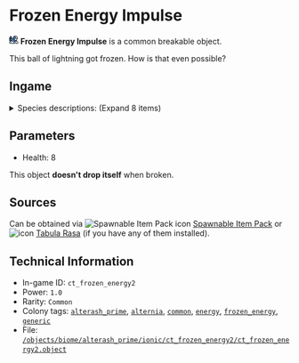 # Frozen Energy Impulse

<img src="https://raw.githubusercontent.com/Ceterai/Enternia/main/objects/biome/alterash_prime/ionic/ct_frozen_energy2/icon.png" alt="Frozen Energy Impulse icon" loading="lazy" height="16px" width="auto" /> **Frozen Energy Impulse** is a common breakable object.

This ball of lightning got frozen. How is that even possible?

## Ingame

<details markdown="1"><summary>Species descriptions: (Expand 8 items)</summary>

- Alta: A frozen plasma charge. A lot of these can form in cold ionic environments.
- Apex: Crystals are quite beautiful.
- Avian: A bunch of shiny crystals.
- Floran: Shiny, pointy rocksss.
- Glitch: Impatient. Crystals are unpleasant when underfoot.
- Human: Ooh, pretty.
- Hylotl: This crystal reminds me of frozen coral.
- Novakid: A sparklin' crystal.

</details>

## Parameters

- Health: 8

This object **doesn't drop itself** when broken.

## Sources

Can be obtained via <img src="https://raw.githubusercontent.com/Silverfeelin/Starbound-SpawnableItemPack/master/interface/sip/iconSmall.png" alt="Spawnable Item Pack icon" width="18" height="14"/> [Spawnable Item Pack](https://steamcommunity.com/sharedfiles/filedetails/?id=733665104) or <img src="https://steamuserimages-a.akamaihd.net/ugc/263843960696222713/3EC9A7C005541F7D577EBCB8C5736B4EFC9973D6/" alt="icon" width="8" height="12"/> [Tabula Rasa](https://community.playstarbound.com/resources/the-tabula-rasa.3222/) (if you have any of them installed).

## Technical Information

- In-game ID: `ct_frozen_energy2`
- Power: `1.0`
- Rarity: `Common`
- Colony tags: [`alterash_prime`](https://ceterai.github.io/MyEnternia/Wiki/Tags/AlterashPrime), [`alternia`](https://ceterai.github.io/MyEnternia/Wiki/Tags/Alternia), [`common`](https://ceterai.github.io/MyEnternia/Wiki/Tags/Common), [`energy`](https://ceterai.github.io/MyEnternia/Wiki/Tags/Energy), [`frozen_energy`](https://ceterai.github.io/MyEnternia/Wiki/Tags/FrozenEnergy), [`generic`](https://ceterai.github.io/MyEnternia/Wiki/Tags/Generic)
- File: [`/objects/biome/alterash_prime/ionic/ct_frozen_energy2/ct_frozen_energy2.object`](https://github.com/Ceterai/Enternia/blob/main/objects/biome/alterash_prime/ionic/ct_frozen_energy2/ct_frozen_energy2.object)
